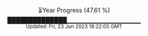 <p align="center">
⏳Year Progress (47.61 %) <br>
██████████████▁▁▁▁▁▁▁▁▁▁▁▁▁▁▁▁ <br>
<sub>Updated: Fri, 23 Jun 2023 18:22:05 GMT</sub>
</p>

